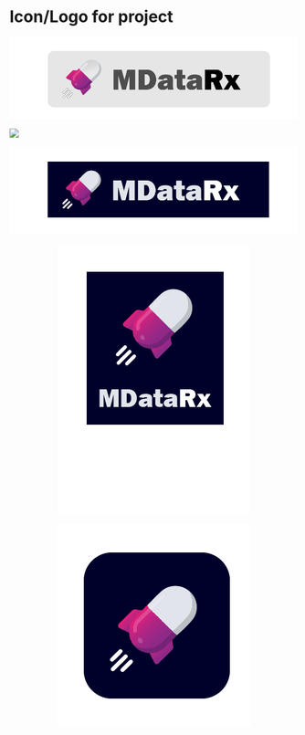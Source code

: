 # Icon/Logo for project


![](https://github.com/Pitt-DataDojo/icon/blob/master/PNG/1x/Artboard%203.png)

![](https://github.com/Pitt-DataDojo/icon/blob/master/PNG/1x/Artboard%202.png)

![](https://github.com/Pitt-DataDojo/icon/blob/master/PNG/1x/Artboard%201.png)


<p align="center"> <img src="https://github.com/Pitt-DataDojo/icon/blob/master/PNG/1x/Artboard%204.png"/></p>
<p align="center"> <img src="https://github.com/Pitt-DataDojo/icon/blob/master/PNG/1x/Artboard%205.png"/></p>
